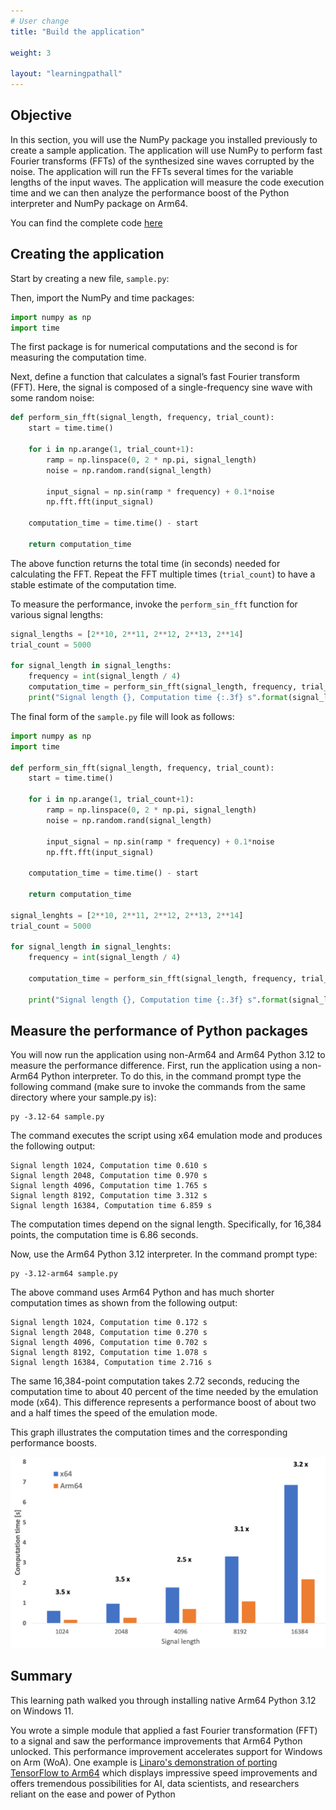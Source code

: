 ```yaml
---
# User change
title: "Build the application"

weight: 3

layout: "learningpathall"
---
```


## Objective
In this section, you will use the NumPy package you installed previously to create a sample application. The application will use NumPy to perform fast Fourier transforms (FFTs) of the synthesized sine waves corrupted by the noise. The application will run the FFTs several times for the variable lengths of the input waves. The application will measure the code execution time and we can then analyze the performance boost of the Python interpreter and NumPy package on Arm64. 

You can find the complete code [here](https://github.com/dawidborycki/PythonOnWoA)

## Creating the application
Start by creating a new file, `sample.py`:

Then, import the NumPy and time packages:

```python
import numpy as np
import time
```

The first package is for numerical computations and the second is for measuring the computation time.

Next, define a function that calculates a signal’s fast Fourier transform (FFT). Here, the signal is composed of a single-frequency sine wave with some random noise:

```python
def perform_sin_fft(signal_length, frequency, trial_count):    
    start = time.time()
    
    for i in np.arange(1, trial_count+1):
        ramp = np.linspace(0, 2 * np.pi, signal_length)
        noise = np.random.rand(signal_length) 
 
        input_signal = np.sin(ramp * frequency) + 0.1*noise
        np.fft.fft(input_signal)
    
    computation_time = time.time() - start
 
    return computation_time
```

The above function returns the total time (in seconds) needed for calculating the FFT. Repeat the FFT multiple times (`trial_count`) to have a stable estimate of the computation time.

To measure the performance, invoke the `perform_sin_fft` function for various signal lengths:

```python
signal_lengths = [2**10, 2**11, 2**12, 2**13, 2**14]
trial_count = 5000
 
for signal_length in signal_lengths:
    frequency = int(signal_length / 4)
    computation_time = perform_sin_fft(signal_length, frequency, trial_count)
    print("Signal length {}, Computation time {:.3f} s".format(signal_length, computation_time))
```

The final form of the `sample.py` file will look as follows:

```python
import numpy as np
import time

def perform_sin_fft(signal_length, frequency, trial_count):    
    start = time.time()
    
    for i in np.arange(1, trial_count+1):
        ramp = np.linspace(0, 2 * np.pi, signal_length)
        noise = np.random.rand(signal_length)    

        input_signal = np.sin(ramp * frequency) + 0.1*noise
        np.fft.fft(input_signal)
    
    computation_time = time.time() - start

    return computation_time

signal_lenghts = [2**10, 2**11, 2**12, 2**13, 2**14]
trial_count = 5000

for signal_length in signal_lenghts:
    frequency = int(signal_length / 4)

    computation_time = perform_sin_fft(signal_length, frequency, trial_count)

    print("Signal length {}, Computation time {:.3f} s".format(signal_length, computation_time))

```

## Measure the performance of Python packages
You will now run the application using non-Arm64 and Arm64 Python 3.12 to measure the performance difference. First, run the application using a non-Arm64 Python interpreter. To do this, in the command prompt type the following command (make sure to invoke the commands from the same directory where your sample.py is):

```console
py -3.12-64 sample.py
```

The command executes the script using x64 emulation mode and produces the following output:

```output
Signal length 1024, Computation time 0.610 s
Signal length 2048, Computation time 0.970 s
Signal length 4096, Computation time 1.765 s
Signal length 8192, Computation time 3.312 s
Signal length 16384, Computation time 6.859 s
```

The computation times depend on the signal length. Specifically, for 16,384 points, the computation time is 6.86 seconds. 

Now, use the Arm64 Python 3.12 interpreter. In the command prompt type:

```console
py -3.12-arm64 sample.py
```

The above command uses Arm64 Python and has much shorter computation times as shown from the following output: 

```output
Signal length 1024, Computation time 0.172 s
Signal length 2048, Computation time 0.270 s
Signal length 4096, Computation time 0.702 s
Signal length 8192, Computation time 1.078 s
Signal length 16384, Computation time 2.716 s
```

The same 16,384-point computation takes 2.72 seconds, reducing the computation time to about 40 percent of the time needed by the emulation mode (x64). This difference represents a performance boost of about two and a half times the speed of the emulation mode.

This graph illustrates the computation times and the corresponding performance boosts.

![fig1](figures/01.png)

## Summary
This learning path walked you through installing native Arm64 Python 3.12 on Windows 11.

You wrote a simple module that applied a fast Fourier transformation (FFT) to a signal and saw the performance improvements that Arm64 Python unlocked. This performance improvement accelerates support for Windows on Arm (WoA). 
One example is [Linaro's demonstration of porting TensorFlow to Arm64](https://www.linaro.org/blog/setting-up-tensorflow-for-windows-on-arm/) which displays impressive speed improvements and offers tremendous possibilities for AI, data scientists, and researchers reliant on the ease and power of Python

